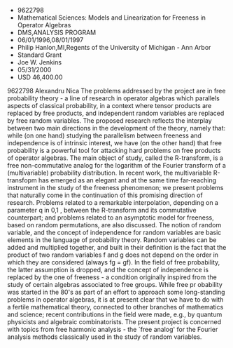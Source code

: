 
* 9622798
* Mathematical Sciences: Models and Linearization for Freeness in Operator Algebras
* DMS,ANALYSIS PROGRAM
* 06/01/1996,08/01/1997
* Philip Hanlon,MI,Regents of the University of Michigan - Ann Arbor
* Standard Grant
* Joe W. Jenkins
* 05/31/2000
* USD 46,400.00

9622798 Alexandru Nica The problems addressed by the project are in free
probability theory - a line of research in operator algebras which parallels
aspects of classical probability, in a context where tensor products are
replaced by free products, and independent random variables are replaced by free
random variables. The proposed research reflects the interplay between two main
directions in the development of the theory, namely that: while (on one hand)
studying the parallelism between freeness and independence is of intrinsic
interest, we have (on the other hand) that free probability is a powerful tool
for attacking hard problems on free products of operator algebras. The main
object of study, called the R-transform, is a free non-commutative analog for
the logarithm of the Fourier transform of a (multivariable) probability
distribution. In recent work, the multivariable R-transfopm has emerged as an
elegant and at the same time far-reaching instrument in the study of the
freeness phenomenon; we present problems that naturally come in the continuation
of this promising direction of research. Problems related to a remarkable
interpolation, depending on a parameter q in 0,1 , between the R-transform and
its commutative counterpart; and problems related to an asymptotic model for
freeness, based on random permutations, are also discussed. The notion of random
variable, and the concept of independence for random variables are basic
elements in the language of probability theory. Random variables can be added
and multiplied together, and built in their definition is the fact that the
product of two random variables f and g does not depend on the order in which
they are considered (always fg = gf). In the field of free probability, the
latter assumption is dropped, and the concept of independence is replaced by the
one of freeness - a condition originally inspired from the study of certain
algebras associated to free groups. While free pr obability was started in the
80's as part of an effort to approach some long-standing problems in operator
algebras, it is at present clear that we have to do with a fertile mathematical
theory, connected to other branches of mathematics and science; recent
contributions in the field were made, e.g., by quantum physicists and algebraic
combinatorists. The present project is concerned with topics from free harmonic
analysis - the `free analog' for the Fourier analysis methods classically used
in the study of random variables.
